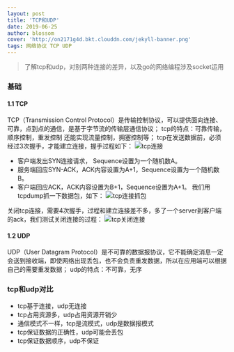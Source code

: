 ```yaml
---
layout: post
title: 'TCP和UDP'
date: 2019-06-25
author: blossom
cover: 'http://on2171g4d.bkt.clouddn.com/jekyll-banner.png'
tags: 网络协议 TCP UDP
---
```


> 了解tcp和udp，对别两种连接的差异，以及go的网络编程涉及socket运用

### 基础
#### 1.1 TCP
TCP（Transmission Control Protocol）是传输控制协议，可以提供面向连接、可靠，点到点的通信，是基于字节流的传输层通信协议；
tcp的特点：可靠传输，顺序控制，重发控制 还能实现流量控制，拥塞控制等；
tcp在发送数据前，必须经过3次握手，才能建立连接，握手过程如下：
![tcp连接](https://blossom102er.github.io/assets/img/tcp.png)
* 客户端发出SYN连接请求， Sequence设置为一个随机数A。
* 服务端回应SYN-ACK，ACK内容设置为A+1，Sequence设置为一个随机数B。
* 客户端回应ACK，ACK内容设置为B+1，Sequence设置为A+1。
我们用tcpdump抓一下数据包，如下：
![tcp连接抓包](https://blossom102er.github.io/assets/img/tcp-conn.png)

关闭tcp连接，需要4次握手，过程和建立连接差不多，多了一个server到客户端的ack，我们测试关闭连接的过程：
![tcp关闭连接](https://blossom102er.github.io/assets/img/tcp-close.png)

#### 1.2 UDP
UDP（User Datagram Protocol）是不可靠的数据报协议，它不能确定消息一定会送到接收端，即使网络出现丢包，也不会负责重发数据，所以在应用端可以根据自己的需要重发数据；
udp的特点：不可靠，无序
### tcp和udp对比
* tcp基于连接，udp无连接
* tcp占用资源多，udp占用资源开销少
* 通信模式不一样，tcp是流模式，udp是数据报模式
* tcp保证数据的正确性，udp可能会丢包
* tcp保证数据顺序，udp不保证
